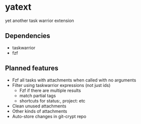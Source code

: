 # yatext

yet another task warrior extension

## Dependencies

- taskwarrior
- fzf

## Planned features

- Fzf all tasks with attachments when called with no arguments
- Filter using taskwarrior expressions (not just ids)
  - Fzf if there are multiple results
  - match partial tags
  - shortcuts for status:, project: etc
- Clean unused attachments
- Other kinds of attachments
- Auto-store changes in git-crypt repo
